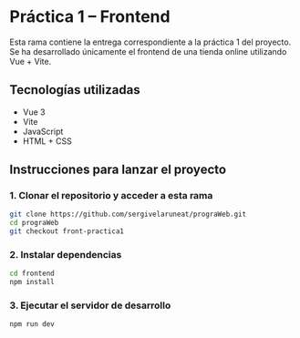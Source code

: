 # Práctica 1 – Frontend
Esta rama contiene la entrega correspondiente a la práctica 1 del proyecto.
Se ha desarrollado únicamente el frontend de una tienda online utilizando Vue + Vite.

## Tecnologías utilizadas
- Vue 3
- Vite
- JavaScript
- HTML + CSS

## Instrucciones para lanzar el proyecto
### 1. Clonar el repositorio y acceder a esta rama
```bash
git clone https://github.com/sergivelaruneat/prograWeb.git
cd prograWeb
git checkout front-practica1
```
### 2. Instalar dependencias
```bash
cd frontend
npm install
```
### 3. Ejecutar el servidor de desarrollo
```bash
npm run dev
```

